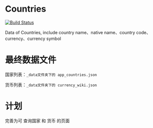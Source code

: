 # Countries

[![Build Status](https://travis-ci.org/nooldey/Countries.svg?branch=master)](https://travis-ci.org/nooldey/Countries)

Data of Countries, include country name、native name、country code、currency、currency symbol

# 最终数据文件

国家列表：`_data文件夹下的 app_countries.json`

货币列表：`_data文件夹下的 currency_wiki.json`

# 计划

完善为可 查询国家 和 货币  的页面